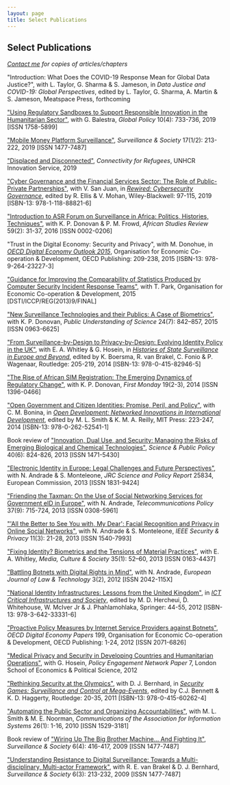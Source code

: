 ```yaml
---
layout: page
title: Select Publications
---
```


## Select Publications

_[Contact me](mailto:a.k.martin@alumni.lse.ac.uk) for copies of articles/chapters_

"Introduction: What Does the COVID-19 Response Mean for Global Data Justice?", with L. Taylor, G. Sharma & S. Jameson, in *Data Justice and COVID-19: Global Perspectives*, edited by L. Taylor, G. Sharma, A. Martin & S. Jameson, Meatspace Press, forthcoming

["Using Regulatory Sandboxes to Support Responsible Innovation in the Humanitarian Sector"](https://doi.org/10.1111/1758-5899.12729), with G. Balestra, *Global Policy* 10(4): 733-736, 2019 [ISSN 1758-5899]

["Mobile Money Platform Surveillance"](https://doi.org/10.24908/ss.v17i1/2.12924), *Surveillance & Society* 17(1/2): 213-222, 2019 [ISSN 1477-7487]

["Displaced and Disconnected"](https://www.unhcr.org/innovation/displaced-and-disconnected/), *Connectivity for Refugees*, UNHCR Innovation Service, 2019

["Cyber Governance and the Financial Services Sector: The Role of Public-Private Partnerships"](https://sixfouronea.net/CyberGovernanceFSS.pdf), with V. San Juan, in [*Rewired: Cybersecurity Governance*](https://www.wiley.com/en-nl/Rewired%3A+Cybersecurity+Governance+-p-9781118888216), edited by R. Ellis & V. Mohan, Wiley-Blackwell: 97-115, 2019 [ISBN-13: 978-1-118-88821-6] 
   
["Introduction to ASR Forum on Surveillance in Africa: Politics, Histories, Techniques"](http://dx.doi.org/10.1017/asr.2016.35), with K. P. Donovan & P. M. Frowd, *African Studies Review* 59(2): 31-37, 2016 [ISSN 0002-0206]

"Trust in the Digital Economy: Security and Privacy", with M. Donohue, in [*OECD Digital Economy Outlook 2015*](http://dx.doi.org/10.1787/9789264232440-en), Organisation for Economic Co-operation & Development, OECD Publishing: 209-238, 2015 [ISBN-13: 978-9-264-23227-3]

["Guidance for Improving the Comparability of Statistics Produced by Computer Security Incident Response Teams"](http://oe.cd/csirt-stat), with T. Park, Organisation for Economic Co-operation & Development, 2015 [DSTI/ICCP/REG(2013)9/FINAL]

["New Surveillance Technologies and their Publics: A Case of Biometrics"](http://dx.doi.org/10.1177/0963662513514173), with K. P. Donovan, *Public Understanding of Science* 24(7): 842–857, 2015 [ISSN 0963-6625]

["From Surveillance-by-Design to Privacy-by-Design: Evolving Identity Policy in the UK"](http://personal.lse.ac.uk/whitley/allpubs/hos2014.pdf), with E. A. Whitley & G. Hosein, in [*Histories of State Surveillance in Europe and Beyond*](https://www.routledge.com/Histories-of-State-Surveillance-in-Europe-and-Beyond/Boersma-van-Brakel-Fonio-Wagenaar/p/book/9780415829465), edited by K. Boersma, R. van Brakel, C. Fonio & P. Wagenaar, Routledge: 205-219, 2014 [ISBN-13: 978-0-415-82946-5]

["The Rise of African SIM Registration: The Emerging Dynamics of Regulatory Change"](http://dx.doi.org/10.5210/fm.v19i2.4351), with K. P. Donovan, *First Monday* 19(2-3), 2014 [ISSN 1396-0466]

["Open Government and Citizen Identities: Promise, Peril, and Policy"](https://prd-idrc.azureedge.net/sites/default/files/openebooks/541-1/index.html#ch09), with C. M. Bonina, in [*Open Development: Networked Innovations in International Development*](http://www.idrc.ca/EN/Resources/Publications/Pages/IDRCBookDetails.aspx?PublicationID=1274), edited by M. L. Smith & K. M. A. Reilly, MIT Press: 223-247, 2014 [ISBN-13: 978-0-262-52541-1]

Book review of ["Innovation, Dual Use, and Security: Managing the Risks of Emerging Biological and Chemical Technologies"](http://dx.doi.org/10.1093/scipol/sct019), *Science & Public Policy* 40(6): 824-826, 2013 [ISSN 1471-5430]
    
["Electronic Identity in Europe: Legal Challenges and Future Perspectives"](http://dx.doi.org/10.2791/78739), with N. Andrade & S. Monteleone, *JRC Science and Policy Report* 25834, European Commission, 2013 [ISSN 1831-9424]

["Friending the Taxman: On the Use of Social Networking Services for Government eID in Europe"](https://doi.org/10.1016/j.telpol.2013.05.005), with N. Andrade, *Telecommunications Policy* 37(9): 715-724, 2013 [ISSN 0308-5961]

["'All the Better to See You with, My Dear': Facial Recognition and Privacy in Online Social Networks"](http://doi.ieeecomputersociety.org/10.1109/MSP.2013.22), with N. Andrade & S. Monteleone, *IEEE Security & Privacy* 11(3): 21-28, 2013 [ISSN 1540-7993]

["Fixing Identity? Biometrics and the Tensions of Material Practices"](https://doi.org/10.1177/0163443712464558), with E. A. Whitley, *Media, Culture & Society* 35(1): 52–60, 2013 [ISSN 0163-4437]

["Battling Botnets with Digital Rights in Mind"](http://ejlt.org/article/view/158/238), with N. Andrade, *European Journal of Law & Technology* 3(2), 2012 [ISSN 2042-115X]

["National Identity Infrastructures: Lessons from the United Kingdom"](https://doi.org/10.1007/978-3-642-33332-3_5), in [*ICT Critical Infrastructures and Society*](https://link.springer.com/book/10.1007/978-3-642-33332-3), edited by M. D. Hercheui, D. Whitehouse, W. McIver Jr & J. Phahlamohlaka, Springer: 44-55, 2012 [ISBN-13: 978-3-642-33331-6]
    
["Proactive Policy Measures by Internet Service Providers against Botnets"](https://doi.org/10.1787/5k98tq42t18w-en), *OECD Digital Economy Papers* 199, Organisation for Economic Co-operation & Development, OECD Publishing: 1-24, 2012 [ISSN 2071-6826]

["Medical Privacy and Security in Developing Countries and Humanitarian Operations"](https://privacyinternational.org/report/726/medical-privacy-and-security-developing-countries-and-emergency-situations), with G. Hosein, *Policy Engagement Network Paper* 7, London School of Economics & Political Science, 2012

["Rethinking Security at the Olympics"](https://doi.org/10.4324/9780203827475_chapter_1), with D. J. Bernhard, in [*Security Games: Surveillance and Control at Mega-Events*](https://www.routledge.com/Security-Games-Surveillance-and-Control-at-Mega-Events-1st-Edition/Bennett-Haggerty/p/book/9780415602624), edited by C.J. Bennett & K. D. Haggerty, Routledge: 20-35, 2011 [ISBN-13: 978-0-415-60262-4]

["Automating the Public Sector and Organizing Accountabilities"](https://doi.org/10.17705/1CAIS.02601), with M. L. Smith & M. E. Noorman, *Communications of the Association for Information Systems* 26(1): 1-16, 2010 [ISSN 1529-3181]

Book review of ["Wiring Up The Big Brother Machine... And Fighting It"](https://doi.org/10.24908/ss.v8i1.3477), *Surveillance & Society* 6(4): 416-417, 2009 [ISSN 1477-7487]
  
["Understanding Resistance to Digital Surveillance: Towards a Multi-disciplinary, Multi-actor Framework"](https://doi.org/10.24908/ss.v6i3.3282), with R. E. van Brakel & D. J. Bernhard, *Surveillance & Society* 6(3): 213-232, 2009 [ISSN 1477-7487]
